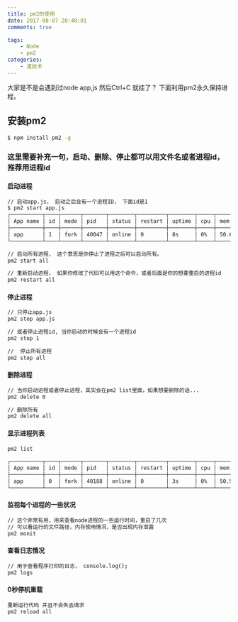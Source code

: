 ```yaml
---
title: pm2的使用
date: 2017-08-07 20:48:01
comments: true

tags:
    - Node
    - pm2
categories:
    - 渣技术
---
```


大家是不是会遇到过node app,js 然后Ctrl+C 就挂了？ 下面利用pm2永久保持进程。

<!-- more -->

## 安装pm2
``` bash
$ npm install pm2 -g
```

### 这里需要补充一句，启动、删除、停止都可以用文件名或者进程id，推荐用进程id

#### 启动进程
``` bash
// 启动app.js， 启动之后会有一个进程ID， 下面id是1
$ pm2 start app.js
┌──────────┬────┬──────┬───────┬────────┬─────────┬────────┬─────┬───────────┬──────────┐
│ App name │ id │ mode │ pid   │ status │ restart │ uptime │ cpu │ mem       │ watching │
├──────────┼────┼──────┼───────┼────────┼─────────┼────────┼─────┼───────────┼──────────┤
│ app      │ 1  │ fork │ 40047 │ online │ 0       │ 8s     │ 0%  │ 50.6 MB   │ disabled │
└──────────┴────┴──────┴───────┴────────┴─────────┴────────┴─────┴───────────┴──────────┘

// 启动所有进程， 这个意思是你停止了进程之后可以启动所有。
pm2 start all

// 重新启动进程， 如果你修改了代码可以用这个命令，或者后面是你的想要重启的进程id
pm2 restart all
```

#### 停止进程
``` bash
// 只停止app.js
pm2 stop app.js

// 或者停止进程id, 当你启动的时候会有一个进程id
pm2 stop 1

//  停止所有进程
pm2 stop all
```

#### 删除进程
``` bash
// 当你启动进程或者停止进程，其实会在pm2 list里面，如果想要删除的话...
pm2 delete 0

// 删除所有
pm2 delete all
```

#### 显示进程列表
``` bash
pm2 list

┌──────────┬────┬──────┬───────┬────────┬─────────┬────────┬─────┬───────────┬──────────┐
│ App name │ id │ mode │ pid   │ status │ restart │ uptime │ cpu │ mem       │ watching │
├──────────┼────┼──────┼───────┼────────┼─────────┼────────┼─────┼───────────┼──────────┤
│ app      │ 0  │ fork │ 40188 │ online │ 0       │ 3s     │ 0%  │ 50.5 MB   │ disabled │
└──────────┴────┴──────┴───────┴────────┴─────────┴────────┴─────┴───────────┴──────────┘
```

#### 监视每个进程的一些状况
``` bash
// 这个非常有用，用来查看node进程的一些运行时间，重启了几次
// 可以看运行的文件路径，内存使用情况，是否出现内存泄露
pm2 monit
```

#### 查看日志情况
``` bash
// 用于查看程序打印的日志， console.log();
pm2 logs
```

#### 0秒停机重载
``` bash
重新运行代码 并且不会失去请求
pm2 reload all
```

